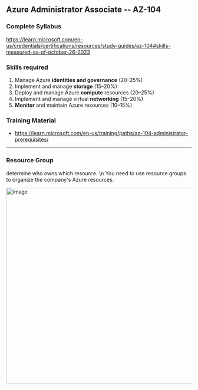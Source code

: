 ## Azure Administrator Associate -- AZ-104
### Complete Syllabus
https://learn.microsoft.com/en-us/credentials/certifications/resources/study-guides/az-104#skills-measured-as-of-october-26-2023

### Skills required
1. Manage Azure **identities and governance** (20–25%)
2. Implement and manage **storage** (15–20%)
3. Deploy and manage Azure **compute** resources (20–25%)
4. Implement and manage virtual **networking** (15–20%)
5. **Monitor** and maintain Azure resources (10–15%)


### Training Material
- https://learn.microsoft.com/en-us/training/paths/az-104-administrator-prerequisites/
---------------------------------------------------------------------

### Resource Group
determine who owns which resource. \n
You need to use resource groups to organize the company's Azure resources.

<img width="531" alt="image" src="https://github.com/user-attachments/assets/0a1d876c-db7b-493f-9a52-e2c87e023efb">

  

